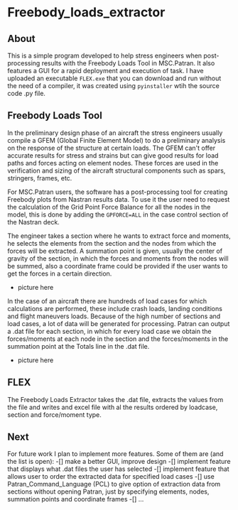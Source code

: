# Freebody_loads_extractor

## About

This is a simple program developed to help stress engineers when post-processing results with the Freebody Loads Tool in MSC.Patran. It also features a GUI for a rapid deployment and execution of task. I have uploaded an executable `FLEX.exe` that you can download and run without the need of a compiler, it was created using  `pyinstaller` wtih the source code .py file.

## Freebody Loads Tool 

In the preliminary design phase of an aircraft the stress engineers usually compile a GFEM (Global Finite Element Model) to do a preliminary analysis on the response of the structure at certain loads. The GFEM can't offer accurate results for stress and strains but can give good results for load paths and forces acting on element nodes. These forces are used in the verification and sizing of the aircraft structural components such as spars, stringers, frames, etc.

For MSC.Patran users, the software has a post-processing tool for creating Freebody plots from Nastran results data. To use it the user need to request the calculation of the Grid Point Force Balance  for all the nodes in the model, this is done by adding the  `GPFORCE=ALL` in the case control section of the Nastran deck.

The engineer takes a section where he wants to extract force and moments, he selects the elements from the section and the nodes from which the forces will be extracted. A summation point is given, usually the center of gravity of the section, in which the forces and moments from the nodes will be summed, also a coordinate frame could be provided if the user wants to get the forces in a certain direction.

- picture here

In the case of an aircraft there are hundreds of load cases for which calculations are performed, these include crash loads, landing conditions and flight maneuvers loads. Because of the high number of sections and load cases, a lot of data will be generated for processing. Patran can output a .dat file for each section, in which for every load case we obtain the forces/moments at each node in the section and the forces/moments in the summation point at the Totals line in the .dat file.

- picture here

## FLEX

The Freebody Loads Extractor takes the .dat file, extracts the values from the file and writes and excel file with al the results ordered by loadcase, section and force/moment type.

## Next

For future work I plan to implement more features. Some of them are (and the list is open):
-[] make a better GUI, improve design
-[] implement feature that displays what .dat files the user has selected
-[] implement feature that allows user to order the extracted data for specified load cases
-[] use Patran_Command_Language (PCL) to give option of extraction data from sections without opening Patran, just by specifying elements, nodes, summation points and coordinate frames
-[] ...